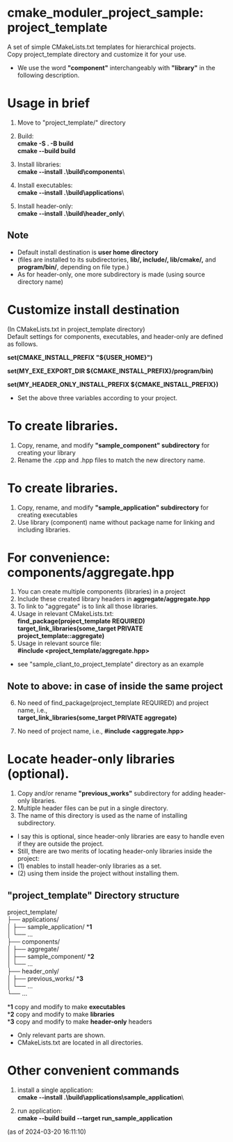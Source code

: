 # cmake_moduler_project_sample: project_template
A set of simple CMakeLists.txt templates for hierarchical projects.  
Copy project_template directory and customize it for your use.  
* We use the word **"component"** interchangeably with **"library"** in the following description.  

# Usage in brief
1. Move to "project_template/" directory  
   
2. Build:  
**cmake -S . -B build**   
**cmake --build build**  
  
3. Install libraries:  
**cmake --install .\build\components**\   
  
4. Install executables:  
**cmake --install .\build\applications**\  
  
5. Install header-only:  
**cmake --install .\build\header_only**\  
  
## Note
* Default install destination is **user home directory**  
* (files are installed to its subdirectories, **lib/, include/, lib/cmake/,** and **program/bin/**, depending on file type.)  
* As for header-only, one more subdirectory is made (using source directory name)  


# Customize install destination
(In CMakeLists.txt in project_template directory)  
Default settings for components, executables, and header-only are defined as follows.  
  
**set(CMAKE_INSTALL_PREFIX "${USER_HOME}")**   
  
**set(MY_EXE_EXPORT_DIR ${CMAKE_INSTALL_PREFIX}/program/bin)**  
  
**set(MY_HEADER_ONLY_INSTALL_PREFIX ${CMAKE_INSTALL_PREFIX})**  
  
* Set the above three variables according to your project.  


# To create libraries.  
1. Copy, rename, and modify **"sample_component" subdirectory** for creating your library  
2. Rename the .cpp and .hpp files to match the new directory name.  


# To create libraries.  
1. Copy, rename, and modify **"sample_application" subdirectory** for creating executables 
2. Use library (component) name without package name for linking and including libraries. 


# For convenience: components/aggregate.hpp
1. You can create multiple components (libraries) in a project   
2. Include these created library headers in **aggregate/aggregate.hpp**  
3. To link to "aggregate" is to link all those libraries.
4. Usage in relevant CMakeLists.txt:   
         **find_package(project_template REQUIRED)**   
         **target_link_libraries(some_target PRIVATE project_template::aggregate)**   
5. Usage in relevant source file:   
       **#include <project_template/aggregate.hpp>** 

* see "sample_cliant_to_project_template" directory as an example

## Note to above: in case of inside the same project  
6. No need of find_package(project_template REQUIRED) and project name, i.e.,  
       **target_link_libraries(some_target PRIVATE aggregate)**

7. No need of project name, i.e., 
       **#include <aggregate.hpp>**  

# Locate header-only libraries (optional).  
1. Copy and/or rename **"previous_works"** subdirectory for adding header-only libraries.  
2. Multiple header files can be put in a single directory.  
3. The name of this directory is used as the name of installing subdirectory.   

* I say this is optional, since header-only libraries are easy to handle even if they are outside the project.  
* Still, there are two merits of locating header-only libraries inside the project:  
* (1) enables to install header-only libraries as a set.  
* (2) using them inside the project without installing them.  


## "project_template" Directory structure

project_template/  
├── applications/  
│   ├── sample_application/  ***1**     
│   └── ...  
├── components/  
│   ├── aggregate/  
│   ├── sample_component/  ***2**   
│   └── ...  
├── header_only/  
│   ├── previous_works/  ***3**    
│   └── ...  
└── ...  
  
***1** copy and modify to make **executables**  
***2** copy and modify to make **libraries**  
***3** copy and modify to make **header-only** headers   
* Only relevant parts are shown.  
* CMakeLists.txt are located in all directories.  


# Other convenient commands
1. install a single application:   
**cmake --install .\build\applications\sample_application**\  

2. run application:   
**cmake --build build --target run_sample_application**  

(as of 2024-03-20 16:11:10)